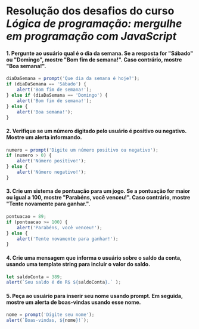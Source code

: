 # Resolução dos desafios do curso *Lógica de programação: mergulhe em programação com JavaScript*

#### 1. Pergunte ao usuário qual é o dia da semana. Se a resposta for "Sábado" ou "Domingo", mostre "Bom fim de semana!". Caso contrário, mostre "Boa semana!".

```js
diaDaSemana = prompt('Que dia da semana é hoje?');
if (diaDaSemana == 'Sábado') {
    alert('Bom fim de semana!');
} else if (diaDaSemana == 'Domingo') {
    alert('Bom fim de semana!');
} else {
    alert('Boa semana!');
}
```

#### 2. Verifique se um número digitado pelo usuário é positivo ou negativo. Mostre um alerta informando.

```js
numero = prompt('Digite um número positivo ou negativo');
if (numero > 0) {
    alert('Número positivo!');
} else {
    alert('Número negativo!');
}
```

#### 3. Crie um sistema de pontuação para um jogo. Se a pontuação for maior ou igual a 100, mostre "Parabéns, você venceu!". Caso contrário, mostre "Tente novamente para ganhar.".

```js
pontuacao = 89;
if (pontuacao >= 100) {
    alert('Parabéns, você venceu!');
} else {
    alert('Tente novamente para ganhar!');
}
```

#### 4. Crie uma mensagem que informa o usuário sobre o saldo da conta, usando uma template string para incluir o valor do saldo.

```js
let saldoConta = 389;
alert(`Seu saldo é de R$ ${saldoConta}.` );
```

#### 5. Peça ao usuário para inserir seu nome usando prompt. Em seguida, mostre um alerta de boas-vindas usando esse nome.

```js
nome = prompt('Digite seu nome');
alert(`Boas-vindas, ${nome}!`);
```
